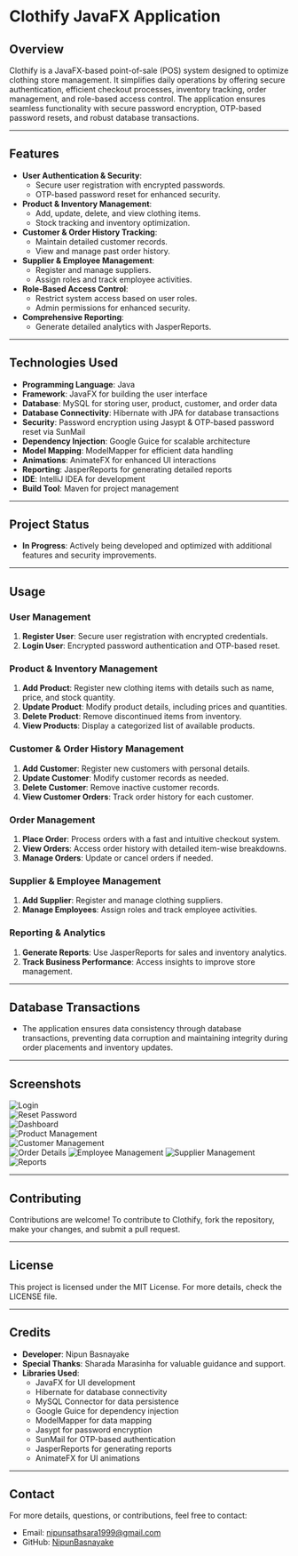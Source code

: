 # **Clothify JavaFX Application**

## **Overview**
Clothify is a JavaFX-based point-of-sale (POS) system designed to optimize clothing store management. It simplifies daily operations by offering secure authentication, efficient checkout processes, inventory tracking, order management, and role-based access control. The application ensures seamless functionality with secure password encryption, OTP-based password resets, and robust database transactions.

---

## **Features**
- **User Authentication & Security**:
  - Secure user registration with encrypted passwords.
  - OTP-based password reset for enhanced security.
- **Product & Inventory Management**:
  - Add, update, delete, and view clothing items.
  - Stock tracking and inventory optimization.
- **Customer & Order History Tracking**:
  - Maintain detailed customer records.
  - View and manage past order history.
- **Supplier & Employee Management**:
  - Register and manage suppliers.
  - Assign roles and track employee activities.
- **Role-Based Access Control**:
  - Restrict system access based on user roles.
  - Admin permissions for enhanced security.
- **Comprehensive Reporting**:
  - Generate detailed analytics with JasperReports.
  
---

## **Technologies Used**
- **Programming Language**: Java  
- **Framework**: JavaFX for building the user interface  
- **Database**: MySQL for storing user, product, customer, and order data  
- **Database Connectivity**: Hibernate with JPA for database transactions  
- **Security**: Password encryption using Jasypt & OTP-based password reset via SunMail  
- **Dependency Injection**: Google Guice for scalable architecture  
- **Model Mapping**: ModelMapper for efficient data handling  
- **Animations**: AnimateFX for enhanced UI interactions  
- **Reporting**: JasperReports for generating detailed reports  
- **IDE**: IntelliJ IDEA for development  
- **Build Tool**: Maven for project management  

---

## **Project Status**
- **In Progress**: Actively being developed and optimized with additional features and security improvements.

---

## **Usage**

### **User Management**
1. **Register User**: Secure user registration with encrypted credentials.
2. **Login User**: Encrypted password authentication and OTP-based reset.

### **Product & Inventory Management**
1. **Add Product**: Register new clothing items with details such as name, price, and stock quantity.
2. **Update Product**: Modify product details, including prices and quantities.
3. **Delete Product**: Remove discontinued items from inventory.
4. **View Products**: Display a categorized list of available products.

### **Customer & Order History Management**
1. **Add Customer**: Register new customers with personal details.
2. **Update Customer**: Modify customer records as needed.
3. **Delete Customer**: Remove inactive customer records.
4. **View Customer Orders**: Track order history for each customer.

### **Order Management**
1. **Place Order**: Process orders with a fast and intuitive checkout system.
2. **View Orders**: Access order history with detailed item-wise breakdowns.
3. **Manage Orders**: Update or cancel orders if needed.

### **Supplier & Employee Management**
1. **Add Supplier**: Register and manage clothing suppliers.
2. **Manage Employees**: Assign roles and track employee activities.

### **Reporting & Analytics**
1. **Generate Reports**: Use JasperReports for sales and inventory analytics.
2. **Track Business Performance**: Access insights to improve store management.

---

## **Database Transactions**
- The application ensures data consistency through database transactions, preventing data corruption and maintaining integrity during order placements and inventory updates.

---

## **Screenshots**
![Login](Screenshots/Login.png)  
![Reset Password](Screenshots/ResetPassword.png)  
![Dashboard](Screenshots/Dashboard.png)  
![Product Management](Screenshots/ProductManagement.png)  
![Customer Management](Screenshots/CustomerManagement.png)  
![Order Details](Screenshots/OrderHistory.png)
![Employee Management](Screenshots/EmployeeManagement.png)
![Supplier Management](Screenshots/SupplierManagement.png)
![Reports](Screenshots/Reports.png)

---

## **Contributing**
Contributions are welcome! To contribute to Clothify, fork the repository, make your changes, and submit a pull request.

---

## **License**
This project is licensed under the MIT License. For more details, check the LICENSE file.

---

## **Credits**
- **Developer**: Nipun Basnayake  
- **Special Thanks**: Sharada Marasinha for valuable guidance and support.  
- **Libraries Used**:
  - JavaFX for UI development
  - Hibernate for database connectivity
  - MySQL Connector for data persistence
  - Google Guice for dependency injection
  - ModelMapper for data mapping
  - Jasypt for password encryption
  - SunMail for OTP-based authentication
  - JasperReports for generating reports
  - AnimateFX for UI animations

---

## **Contact**
For more details, questions, or contributions, feel free to contact:  
- Email: [nipunsathsara1999@gmail.com](mailto:nipunsathsara1999@gmail.com)  
- GitHub: [NipunBasnayake](https://github.com/NipunBasnayake)

